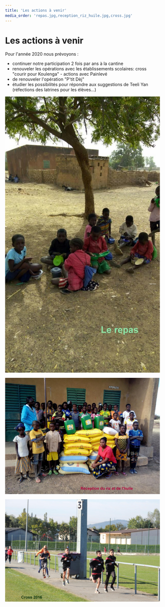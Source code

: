 ```yaml
---
title: 'Les actions à venir'
media_order: 'repas.jpg,reception_riz_huile.jpg,cross.jpg'
---
```


# Les actions à venir

Pour l'année 2020 nous prévoyons :

- continuer notre participation 2 fois par ans à la cantine
- renouveler les opérations avec les établissements scolaires: cross "courir pour Koulenga" - actions avec Painlevé
- de renouveler l'opération "P'tit Dèj"
- étudier les possibilités pour répondre aux suggestions de Teeli Yan (réfections des latrines pour les élèves...)

![](repas.jpg)

![](reception_riz_huile.jpg)

![](cross.jpg)